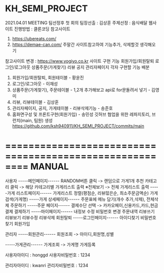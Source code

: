 # KH_SEMI_PROJECT

2021.04.01 MEETING
팀선정후 첫 회의
팀장선출 : 김상훈
주제선정 : 음식배달 웹사이트
진행방법 : 클론코딩
참고사이트
1. https://ubereats.com/
2. https://demae-can.com/
주말간 사이트참고하여 기능추가, 삭제할것 생각해오기

참고사이트 변경 : https://www.yogiyo.co.kr
사이트 구현 기능
회원가입/회원탈퇴
로그인/로그아웃
상품주문(가게찾기)
리뷰
공지
관리자페이지
각자 구현할 기능 배분
1. 회원가입/회원탈퇴, 회원테이블 - 황윤진
2. 로그인/로그아웃 - 이재성
3. 상품주문(가게찾기), 주문테이블 - 1,2개 추가해보고 api로 for문돌려서 넣기 - 김영미
4. 리뷰, 리뷰테이블 - 김상훈
5. 관리자페이지, 공지, 가게테이블 - 리뷰삭제기능 - 송준호
6. 홈화면구성 및 프론트구현(회원가입) - 송민성
깃허브 협업을 위한 레파지토리, 브런치(main, 팀원) 생성
https://github.com/ksh940911/KH_SEMI_PROJECT/commits/main

========================================================
                        MANUAL
========================================================

사용자 
-----메인페이지------
RANDOM버튼 클릭 -> 랜덤으로 가게1개 추천
카테고리 클릭 -> 해당 카테고리별 가게리스트 출력
※전체보기 -> 전체 가게리스트 출력
-----가게 리스트페이지------
가게리스트 정렬(평점순, 리뷰많은순, 최소주문금액순)
가게검색(가게명)
-----가게 상세페이지------
주문표에 메뉴 담기(개수 추가,삭제), 전체삭제
주문하기
-----주문 페이지------
결제수단 선택 -> 카카오페이,신용카드,카드,현금결제
결제하기
-----마이페이지------
내정보 수정
비밀번호 변경
주문내역
리뷰쓰기
리뷰보기
리뷰수정
리뷰삭제
회원탈퇴
-----로그인페이지------
아이디찾기
비밀번호찾기
회원가입

관리자
-----회원관리------
회원조회 -> 아이디,회원명,성별

-----가게관리------
가게조회 -> 가게명
가게등록

사용자아이디 : honggd
사용자비밀번호 : 1234

관리자아이디 : kwanri
관리자비밀번호 : 1234
